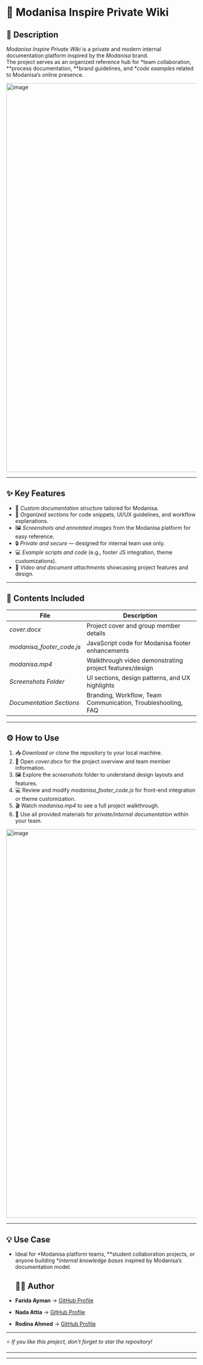 
# 🧭 Modanisa Inspire Private Wiki

## 📝 Description
*Modanisa Inspire Private Wiki* is a private and modern internal documentation platform inspired by the *Modanisa* brand.  
The project serves as an organized reference hub for *team collaboration, **process documentation, **brand guidelines, and **code examples* related to Modanisa’s online presence.

<img width="1920" height="1030" alt="image" src="https://github.com/user-attachments/assets/c3503787-8c70-40eb-81d1-bcbe73c9da74" />

---

## ✨ Key Features
- 📂 *Custom documentation structure* tailored for Modanisa.  
- 🧱 *Organized sections* for code snippets, UI/UX guidelines, and workflow explanations.  
- 🖼 *Screenshots and annotated images* from the Modanisa platform for easy reference.  
- 🔒 *Private and secure* — designed for internal team use only.  
- 💻 *Example scripts and code* (e.g., footer JS integration, theme customizations).  
- 🎥 *Video and document attachments* showcasing project features and design.

---

## 📁 Contents Included
| File | Description |
|------|--------------|
| *cover.docx* | Project cover and group member details |
| *modanisa_footer_code.js* | JavaScript code for Modanisa footer enhancements |
| *modanisa.mp4* | Walkthrough video demonstrating project features/design |
| *Screenshots Folder* | UI sections, design patterns, and UX highlights |
| *Documentation Sections* | Branding, Workflow, Team Communication, Troubleshooting, FAQ |

---

## ⚙ How to Use
1. 📥 *Download or clone* the repository to your local machine.  
2. 📘 Open *cover.docx* for the project overview and team member information.  
3. 🖼 Explore the *screenshots* folder to understand design layouts and features.  
4. 💻 Review and modify *modanisa_footer_code.js* for front-end integration or theme customization.  
5. 🎬 Watch *modanisa.mp4* to see a full project walkthrough.  
6. 🔐 Use all provided materials for *private/internal documentation* within your team.
<img width="1920" height="1030" alt="image" src="https://github.com/user-attachments/assets/ee211914-08e4-4388-ac8f-2d756a8eb07c" />

---

## 💡 Use Case
- Ideal for *Modanisa platform teams, **student collaboration projects, or anyone building **internal knowledge bases* inspired by Modanisa’s documentation model.

  ## 🧑‍💻 Author
  
- **Farida Ayman** → [GitHub Profile](https://github.com/FaridaAyman)  
- **Nada Attia** → [GitHub Profile](https://github.com/NadaAttia04)  
- **Rodina Ahmed** → [GitHub Profile](https://github.com/RodinaAhmed)

---

⭐ *If you like this project, don't forget to star the repository!*

---

---
